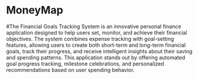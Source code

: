 # MoneyMap
#The Financial Goals Tracking System is an innovative personal finance application designed to help users set, monitor, and achieve their financial objectives. The system combines expense tracking with goal-setting features, allowing users to create both short-term and long-term financial goals, track their progress, and receive intelligent insights about their saving and spending patterns. This application stands out by offering automated goal progress tracking, milestone celebrations, and personalized recommendations based on user spending behavior.
